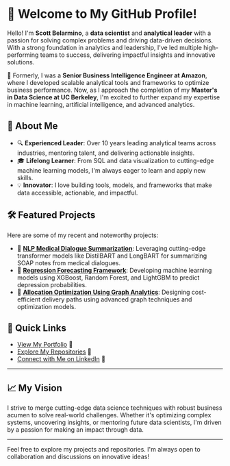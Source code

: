 # 👋 Welcome to My GitHub Profile!

Hello! I'm **Scott Belarmino**, a **data scientist** and **analytical leader** with a passion for solving complex problems and driving data-driven decisions. With a strong foundation in analytics and leadership, I've led multiple high-performing teams to success, delivering impactful insights and innovative solutions.

🌟 Formerly, I was a **Senior Business Intelligence Engineer at Amazon**, where I developed scalable analytical tools and frameworks to optimize business performance. Now, as I approach the completion of my **Master's in Data Science at UC Berkeley**, I'm excited to further expand my expertise in machine learning, artificial intelligence, and advanced analytics.

## 🚀 About Me
- 🔍 **Experienced Leader**: Over 10 years leading analytical teams across industries, mentoring talent, and delivering actionable insights.
- 🎓 **Lifelong Learner**: From SQL and data visualization to cutting-edge machine learning models, I'm always eager to learn and apply new skills.
- 💡 **Innovator**: I love building tools, models, and frameworks that make data accessible, actionable, and impactful.

## 🛠️ Featured Projects
Here are some of my recent and noteworthy projects:

- 🔗 **[NLP Medical Dialogue Summarization](#)**: Leveraging cutting-edge transformer models like DistilBART and LongBART for summarizing SOAP notes from medical dialogues.
- 🔗 **[Regression Forecasting Framework](#)**: Developing machine learning models using XGBoost, Random Forest, and LightGBM to predict depression probabilities.
- 🔗 **[Allocation Optimization Using Graph Analytics](#)**: Designing cost-efficient delivery paths using advanced graph techniques and optimization models.

## 🔗 Quick Links
- [View My Portfolio](#) 🎯
- [Explore My Repositories](#) 📂
- [Connect with Me on LinkedIn](https://www.linkedin.com/in/scott-belarmino-6098719/) 💼

---

## 📈 My Vision
I strive to merge cutting-edge data science techniques with robust business acumen to solve real-world challenges. Whether it's optimizing complex systems, uncovering insights, or mentoring future data scientists, I'm driven by a passion for making an impact through data.

---

Feel free to explore my projects and repositories. I'm always open to collaboration and discussions on innovative ideas!
